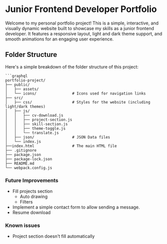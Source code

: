 # Junior Frontend Developer Portfolio

Welcome to my personal portfolio project! This is a simple, interactive, and visually dynamic website built to showcase my skills as a junior frontend developer. It features a responsive layout, light and dark theme support, and smooth animations for an engaging user experience.

## Folder Structure
Here's a simple breakdown of the folder structure of this project:

    ```graphql
    portfolio-project/
    ├── public/
    │   ├── assets/
    │   └── icons/                # Icons used for navigation links   
    ├── src/
    │   ├── css/                  # Styles for the website (including light/dark themes)
    │   ├── js/            
    │   │   ├── cv-download.js
    │   │   ├── project-section.js
    │   │   ├── skill-section.js
    │   │   ├── theme-toggle.js
    │   │   └── translate.js
    │   ├── json/                 # JSON Data files
    │   └── index.js 
    ├──index.html                 # The main HTML file
    ├── .gitignore
    ├── package.json
    ├── package-lock.json
    ├── README.md
    └── webpack.config.js

### Future Improvements
* Fill projects section
  * Auto drawing
  * Filters
* Implement a simple contact form to allow sending a message.
* Resume download

### Known issues
* Project section doesn't fill automatically